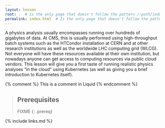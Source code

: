 ```yaml
---
layout: lesson
root: .  # Is the only page that doesn't follow the pattern /:path/index.html
permalink: index.html  # Is the only page that doesn't follow the pattern /:path/index.html
---
```

A physics analysis usually encompasses running over hundreds of gigabytes of data. At CMS, this is usually performed using high-throughput batch systems such as the HTCondor installation at CERN and at other research institutions as well as the worldwide LHC computing grid (WLCG). Not everyone will have these resources available at their own institution, but nowadays anyone can get access to computing resources via public cloud vendors. This lesson will give you a first taste of running realistic physics analyses “in the cloud” using Kubernetes (as well as giving you a brief introduction to Kubernetes itself).

<!-- this is an html comment -->

{% comment %} This is a comment in Liquid {% endcomment %}

> ## Prerequisites
>
> FIXME
{: .prereq}

{% include links.md %}
